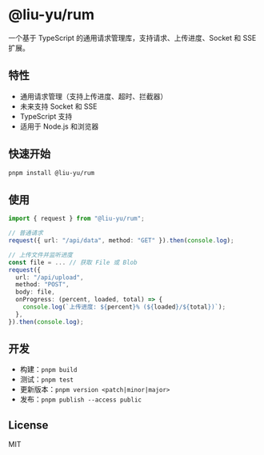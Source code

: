 # @liu-yu/rum

一个基于 TypeScript 的通用请求管理库，支持请求、上传进度、Socket 和 SSE 扩展。

## 特性

- 通用请求管理（支持上传进度、超时、拦截器）
- 未来支持 Socket 和 SSE
- TypeScript 支持
- 适用于 Node.js 和浏览器

## 快速开始

```bash
pnpm install @liu-yu/rum
```

## 使用

```ts
import { request } from "@liu-yu/rum";

// 普通请求
request({ url: "/api/data", method: "GET" }).then(console.log);

// 上传文件并监听进度
const file = ... // 获取 File 或 Blob
request({
  url: "/api/upload",
  method: "POST",
  body: file,
  onProgress: (percent, loaded, total) => {
    console.log(`上传进度: ${percent}% (${loaded}/${total})`);
  },
}).then(console.log);
```

## 开发

- 构建：`pnpm build`
- 测试：`pnpm test`
- 更新版本：`pnpm version <patch|minor|major>`
- 发布：`pnpm publish --access public`

## License

MIT
